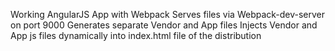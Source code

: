 Working AngularJS App with Webpack
Serves files via Webpack-dev-server on port 9000
Generates separate Vendor and App files
Injects Vendor and App js files dynamically into index.html file of the distribution
